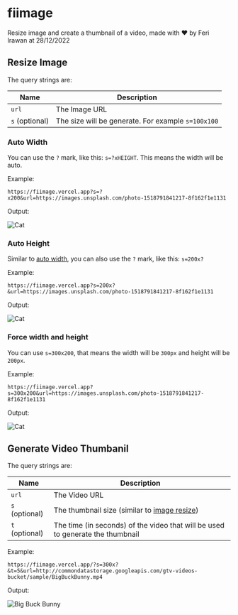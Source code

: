 # fiimage

Resize image and create a thumbnail of a video, made with ❤ by Feri Irawan at 28/12/2022

## Resize Image

The query strings are:

| Name           | Description                                        |
| -------------- | -------------------------------------------------- |
| `url`          | The Image URL                                      |
| `s` (optional) | The size will be generate. For example `s=100x100` |

### Auto Width

You can use the `?` mark, like this: `s=?xHEIGHT`. This means the width will be auto.

Example:

```
https://fiimage.vercel.app?s=?x200&url=https://images.unsplash.com/photo-1518791841217-8f162f1e1131
```

Output:

![Cat](https://fiimage.vercel.app/?s=?x200&url=https://images.unsplash.com/photo-1518791841217-8f162f1e1131)

### Auto Height

Similar to [auto width](#auto-width), you can also use the `?` mark, like this: `s=200x?`

Example:

```
https://fiimage.vercel.app?s=200x?&url=https://images.unsplash.com/photo-1518791841217-8f162f1e1131
```

Output:

![Cat](https://fiimage.vercel.app/?s=200x?&url=https://images.unsplash.com/photo-1518791841217-8f162f1e1131)

### Force width and height

You can use `s=300x200`, that means the width will be `300px` and height will be `200px`.

Example:

```
https://fiimage.vercel.app?s=300x200&url=https://images.unsplash.com/photo-1518791841217-8f162f1e1131
```

Output:

![Cat](https://fiimage.vercel.app/?s=300x300&url=https://images.unsplash.com/photo-1518791841217-8f162f1e1131)

## Generate Video Thumbanil

The query strings are:

| Name           | Description                                                                    |
| -------------- | ------------------------------------------------------------------------------ |
| `url`          | The Video URL                                                                  |
| `s` (optional) | The thumbnail size (similar to [image resize](#resize-image))                  |
| `t` (optional) | The time (in seconds) of the video that will be used to generate the thumbnail |

Example:

```
https://fiimage.vercel.app/?s=300x?&t=5&url=http://commondatastorage.googleapis.com/gtv-videos-bucket/sample/BigBuckBunny.mp4
```

Output:

![Big Buck Bunny](https://fiimage.vercel.app/?s=300x?&t=5&url=http://commondatastorage.googleapis.com/gtv-videos-bucket/sample/BigBuckBunny.mp4)
